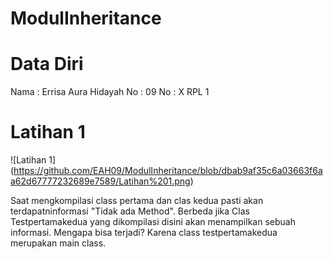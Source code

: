 # ModulInheritance

# Data Diri
Nama : Errisa Aura Hidayah
No : 09
No : X RPL 1

# Latihan 1
![Latihan 1] (https://github.com/EAH09/ModulInheritance/blob/dbab9af35c6a03663f6aa62d67777232689e7589/Latihan%201.png)

Saat mengkompilasi class pertama dan clas kedua pasti akan terdapatninformasi "Tidak ada Method". Berbeda jika Clas Testpertamakedua yang dikompilasi disini akan menampilkan sebuah informasi. Mengapa bisa terjadi? Karena class testpertamakedua merupakan main class.
